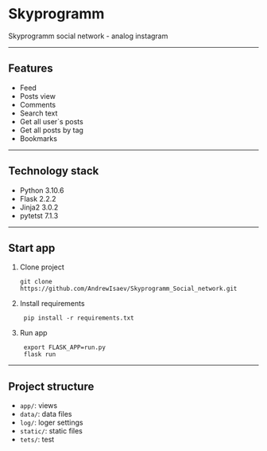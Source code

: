 # Skyprogramm
Skyprogramm social network - analog instagram
***
## Features
- Feed
- Posts view
- Comments
- Search text
- Get all user`s posts
- Get all posts by tag
- Bookmarks

***
## Technology stack
- Python 3.10.6
- Flask 2.2.2
- Jinja2 3.0.2
- pytetst 7.1.3


***
## Start app
1. Clone project
   ```
   git clone https://github.com/AndrewIsaev/Skyprogramm_Social_network.git
2. Install requirements
   ```
    pip install -r requirements.txt
3. Run app
   ```
    export FLASK_APP=run.py
    flask run
***
## Project structure
- `app/`: views
- `data/`: data files
- `log/`: loger settings
- `static/`: static files
- `tets/`: test
